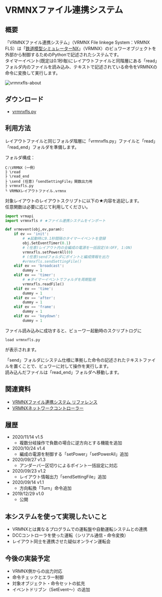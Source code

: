 # VRMNXファイル連携システム

## 概要
「VRMNXファイル連携システム」（VRMNX File linkege System：VRMNX FLS）は「[鉄道模型シミュレーターNX](http://www.imagic.co.jp/hobby/products/vrmnx/ "鉄道模型シミュレーターNX")」（VRMNX）のビュワーオブジェクトを外部から制御するためのPythonで記述されたシステムです。  
タイマーイベント(既定は0.1秒毎)にレイアウトファイルと同階層にある「read」フォルダ内のファイルを読み込み、テキストで記述されている命令をVRMNXの命令に変換して実行します。

![vrmnxfls-about](https://user-images.githubusercontent.com/66538961/107119739-e9334300-68cc-11eb-8f29-7ed26ccc383b.png)

## ダウンロード
- [vrmnxfls.py](https://raw.githubusercontent.com/CaldiaNX/vrmnxfls/main/vrmnxfls.py)

## 利用方法
レイアウトファイルと同じフォルダ階層に「vrmnxfls.py」ファイルと「read」「read_end」フォルダを準備します。  

フォルダ構成：
```
C:\VRMNX（一例）
├ \read
├ \read_end
├ \send (任意)「sendSettingFile」関数出力用
├ vrmnxfls.py
└ VRMNXレイアウトファイル.vrmnx
```

対象レイアウトのレイアウトスクリプトに以下の★内容を追記します。  
任意関数は必要に応じて利用してください。

```py
import vrmapi
import vrmnxfls # ★ファイル連携システムをインポート

def vrmevent(obj,ev,param):
    if ev == 'init':
        # ★起動時に0.1秒間隔のタイマーイベントを登録
        obj.SetEventTimer(0.1)
        # (任意)レイアウト内の全編成の電源を一括設定(0:OFF, 1:ON)
        vrmnxfls.setPowerAll(0)
        # (任意)sendフォルダにポイントと編成情報を出力
        #vrmnxfls.sendSettingFile()
    elif ev == 'broadcast':
        dummy = 1
    elif ev == 'timer':
        # ★タイマーイベントでフォルダを周期監視
        vrmnxfls.readFile()
    elif ev == 'time':
        dummy = 1
    elif ev == 'after':
        dummy = 1
    elif ev == 'frame':
        dummy = 1
    elif ev == 'keydown':
        dummy = 1
```

ファイル読み込みに成功すると、ビューワー起動時のスクリプトログに

```
load vrmnxfls.py
```

が表示されます。  

「send」フォルダにシステム仕様に準拠した命令の記述されたテキストファイルを置くことで、ビュワーに対して操作を実行します。  
読み込んだファイルは「read_end」フォルダへ移動します。

## 関連資料
- [VRMNXファイル連携システム リファレンス](REFERENCE.md)
- [VRMNXネットワークコントローラー](vrmnxflsNetController.md)

## 履歴
- 2020/11/14 v1.5
  - 複数分岐操作で負数の場合に逆方向とする機能を追加
- 2020/10/24 v1.4
  - 編成の電源を制御する「setPower」「setPowerAll」追加
- 2020/09/27 v1.3
  - アンダーバー区切りによるポイント一括設定に対応
- 2020/09/23 v1.2
  - レイアウト情報出力「sendSettingFile」追加
- 2020/09/14 v1.1
  - 方向転換「Turn」命令追加
- 2019/12/29 v1.0
  - 公開

## 本システムを使って実現したいこと
- VRMNXとは異なるプログラムでの運転盤や自動運転システムとの連携
- DCCコントローラを使った運転（シリアル通信・命令変換）
- レイアウト同士を連携させた疑似オンライン運転会

## 今後の実装予定
- VRMNX側からの出力対応
- 命令チェックとエラー制御
- 対象オブジェクト・命令セットの拡充
- イベントドリブン（SetEvent～）の追加
